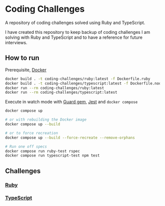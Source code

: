 # Coding Challenges

A repository of coding challenges solved using Ruby and TypeScript.

I have created this repository to keep backup of coding challenges I am solving with Ruby and TypeScript
and to have a reference for future interviews.

## How to run

Prerequisite, [Docker](https://docs.docker.com/get-docker/)

```bash
docker build . -t coding-challenges/ruby:latest -f Dockerfile.ruby
docker build . -t coding-challenges/typescript:latest -f Dockerfile.nodejs
docker run --rm coding-challenges/ruby:latest
docker run --rm coding-challenges/typescript:latest
```

Execute in watch mode with [Guard gem](https://github.com/guard/guard), [Jest](https://jestjs.io/)
and `docker compose`

```bash
docker compose up

# or with rebuilding the Docker image
docker compose up --build

# or to force recreation
docker compose up --build --force-recreate --remove-orphans

# Run one off specs
docker compose run ruby-test rspec
docker compose run typescript-test npm test
```

## Challenges

### [Ruby](docs/challenges.md#ruby)

### [TypeScript](docs/challenges.md#typescript)
